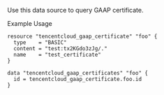 Use this data source to query GAAP certificate.

Example Usage

```hcl
resource "tencentcloud_gaap_certificate" "foo" {
  type    = "BASIC"
  content = "test:tx2KGdo3zJg/."
  name    = "test_certificate"
}

data "tencentcloud_gaap_certificates" "foo" {
  id = tencentcloud_gaap_certificate.foo.id
}
```